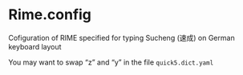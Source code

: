 # Rime.config
Cofiguration of RIME specified for typing Sucheng (速成) on German keyboard layout

You may want to swap “z” and “y” in the file `quick5.dict.yaml`
